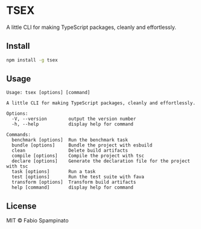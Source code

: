 # TSEX

A little CLI for making TypeScript packages, cleanly and effortlessly.

## Install

```sh
npm install -g tsex
```

## Usage

```
Usage: tsex [options] [command]

A little CLI for making TypeScript packages, cleanly and effortlessly.

Options:
  -V, --version        output the version number
  -h, --help           display help for command

Commands:
  benchmark [options]  Run the benchmark task
  bundle [options]     Bundle the project with esbuild
  clean                Delete build artifacts
  compile [options]    Compile the project with tsc
  declare [options]    Generate the declaration file for the project with tsc
  task [options]       Run a task
  test [options]       Run the test suite with fava
  transform [options]  Transform build artifacts
  help [command]       display help for command
```

## License

MIT © Fabio Spampinato

